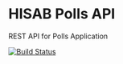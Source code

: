 # HISAB Polls API
REST API for Polls Application

[![Build Status](https://travis-ci.com/churivibhav/hisab-polls-api.svg?branch=master)](https://travis-ci.com/churivibhav/hisab-polls-api)

